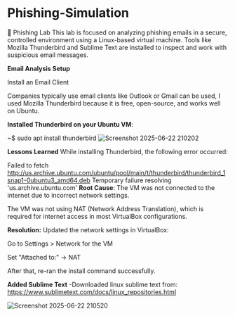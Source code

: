 # Phishing-Simulation
🧪 Phishing Lab
This lab is focused on analyzing phishing emails in a secure, controlled environment using a Linux-based virtual machine. Tools like Mozilla Thunderbird and Sublime Text are installed to inspect and work with suspicious email messages.

**Email Analysis Setup**

Install an Email Client

Companies typically use email clients like Outlook or Gmail can be used, I used Mozilla Thunderbird because it is free, open-source, and works well on Ubuntu.

**Installed Thunderbird on your Ubuntu VM**:

~$ sudo apt install thunderbird
![Screenshot 2025-06-22 210202](https://github.com/user-attachments/assets/9a379cff-38b9-43a6-8b1f-d437696e8b6f)


**Lessons Learned**
While installing Thunderbird, the following error occurred:

Failed to fetch http://us.archive.ubuntu.com/ubuntu/pool/main/t/thunderbird/thunderbird_1snap1-0ubuntu3_amd64.deb
Temporary failure resolving 'us.archive.ubuntu.com'
**Root Cause**:
The VM was not connected to the internet due to incorrect network settings.

The VM was not using NAT (Network Address Translation), which is required for internet access in most VirtualBox configurations.

**Resolution:**
Updated the network settings in VirtualBox:

Go to Settings > Network for the VM

Set "Attached to:" → NAT

After that, re-ran the install command successfully.


**Added Sublime Text**
-Downloaded linux sublime text from: https://www.sublimetext.com/docs/linux_repositories.html

![Screenshot 2025-06-22 210520](https://github.com/user-attachments/assets/942d6c75-3375-4a08-a461-f94ebeb04d01)
